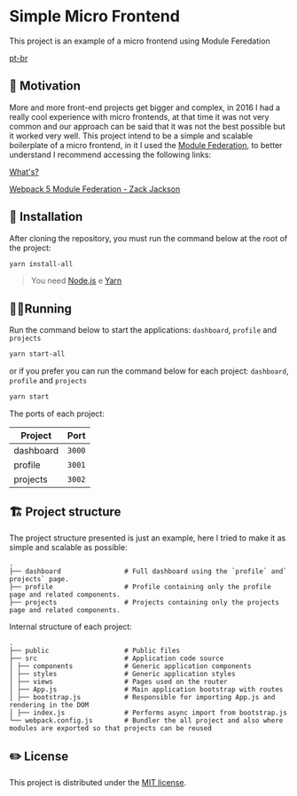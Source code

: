 # Simple Micro Frontend

This project is an example of a micro frontend using Module Feredation

[pt-br](https://github.com/pepoeverton/simple-micro-frontend/blob/master/README.pt-br.md)

## 💪 Motivation

More and more front-end projects get bigger and complex, in 2016 I had a really cool experience with micro frontends, at that time it was not very common and our approach can be said that it was not the best possible but it worked very well. This project intend to be a simple and scalable boilerplate of a micro frontend, in it I used the [Module Federation](https://webpack.js.org/concepts/module-federation), to better understand I recommend accessing the following links:

[What's?](https://github.com/sokra/slides/blob/master/content/ModuleFederationWebpack5.md)

[Webpack 5 Module Federation - Zack Jackson](https://medium.com/@ScriptedAlchemy/webpack-5-module-federation-stitching-two-simple-bundles-together-fe4e6a069716)

## 🧩 Installation

After cloning the repository, you must run the command below at the root of the project:

```bash
yarn install-all
```

> You need [Node.js](https://nodejs.org/en/download/) e [Yarn](https://yarnpkg.com/)

## 🏃‍♂️Running

Run the command below to start the applications: `dashboard`, `profile` and `projects`

```bash
yarn start-all
```

or if you prefer you can run the command below for each project: `dashboard`, `profile` and `projects`

```bash
yarn start
```

The ports of each project:

| Project   | Port   |
| --------- | ------ |
| dashboard | `3000` |
| profile   | `3001` |
| projects  | `3002` |

## 🏗 Project structure

The project structure presented is just an example, here I tried to make it as simple and scalable as possible:

```
.
├── dashboard                # Full dashboard using the `profile` and` projects` page.
├── profile                  # Profile containing only the profile page and related components.
├── projects                 # Projects containing only the projects page and related components.
```

Internal structure of each project:

```
.
├── public                   # Public files
├── src                      # Application code source
│ ├── components             # Generic application components
│ ├── styles                 # Generic application styles
│ ├── views                  # Pages used on the router
│ ├── App.js                 # Main application bootstrap with routes
│ ├── bootstrap.js           # Responsible for importing App.js and rendering in the DOM
│ ├── index.js               # Performs async import from bootstrap.js
└── webpack.config.js        # Bundler the all project and also where modules are exported so that projects can be reused

```

## ✏️ License

This project is distributed under the [MIT license](https://github.com/pepoeverton/simple-micro-frontend/blob/master/LICENSE.md).
